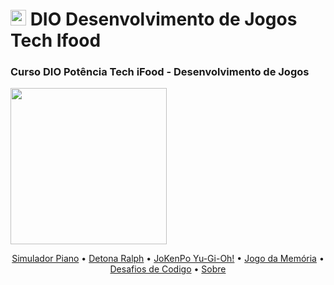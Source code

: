 <h1><img src="https://hermes.dio.me/tracks/83f8150a-6429-4c1a-9207-d5bff610f647.png" height="25" width="25"> DIO Desenvolvimento de Jogos Tech Ifood</h1>

<h3>Curso DIO Potência Tech iFood - Desenvolvimento de Jogos</h3> 

<img  src= "https://hermes.dio.me/tracks/83f8150a-6429-4c1a-9207-d5bff610f647.png" height="250" width="250" >

<p align="center">
 <a href="#objetivo">Simulador Piano</a> •
 <a href="#roadmap">Detona Ralph</a> • 
 <a href="#tecnologias">JoKenPo Yu-Gi-Oh!</a> • 
 <a href="#contribuicao">Jogo da Memória</a> • 
 <a href="#licenc-a">Desafios de Codigo</a> • 
 <a href="#autor">Sobre</a>
</p>


